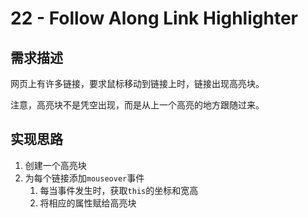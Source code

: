 # 22 - Follow Along Link Highlighter



## 需求描述

网页上有许多链接，要求鼠标移动到链接上时，链接出现高亮块。

注意，高亮块不是凭空出现，而是从上一个高亮的地方跟随过来。



## 实现思路

1. 创建一个高亮块
2. 为每个链接添加`mouseover`事件
   1. 每当事件发生时，获取`this`的坐标和宽高
   2. 将相应的属性赋给高亮块

